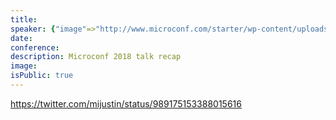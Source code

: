 ```yaml
---
title:
speaker: {"image"=>"http://www.microconf.com/starter/wp-content/uploads/sites/5/2016/10/Mike-Headshot-303x303-262x272.jpg", "name"=>"Mike Taber", "title"=>"Founder, Bluetick.io", "bioUrl"=>"http://www.microconf.com/starter/speakers/mike-taber/", "twitter"=>"SingleFounder", "website"=>""}
date:
conference:
description: Microconf 2018 talk recap
image:
isPublic: true
---
```


https://twitter.com/mijustin/status/989175153388015616
